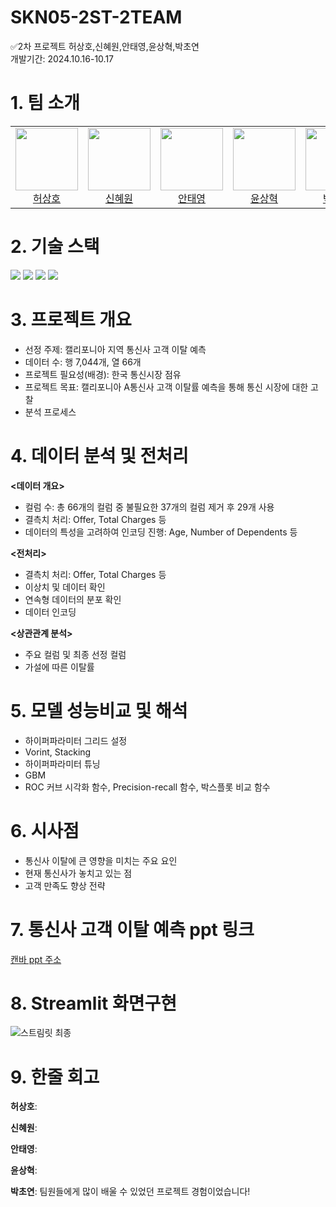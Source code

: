 # SKN05-2ST-2TEAM
✅2차 프로젝트
허상호,신혜원,안태영,윤상혁,박초연<br>
개발기간: 2024.10.16-10.17

# 1. 팀 소개
<table align=center>
  <tbody>
    <tr>
      <td align="center">
        <div>
          <img src="https://st2.depositphotos.com/1072614/10046/i/450/depositphotos_100461182-stock-photo-cat-with-books-isolated-on.jpg"width="100px;"height="100px;" alt=""/>
          <a href="https://github.com/JUNGUIHEON"><div align=center>허상호</div></a>
        </div>
      </td>
      <td align="center">
        <div>
          <img
            src="https://st2.depositphotos.com/1072614/10046/i/450/depositphotos_100461182-stock-photo-cat-with-books-isolated-on.jpg"width="100px;" alt=""/>
          <a href="https://github.com/gigcot"><div align=center>신혜원</div></a>
        </div>
      </td>
      <td align="center">
        <img src="https://st2.depositphotos.com/1072614/10046/i/450/depositphotos_100461182-stock-photo-cat-with-books-isolated-on.jpg"width="100px;" alt=""/>
        <a href="https://github.com/yhoon3002"><div align=center>안태영</div></a>
      </td>
      <td align="center">
        <img src="https://st2.depositphotos.com/1072614/10046/i/450/depositphotos_100461182-stock-photo-cat-with-books-isolated-on.jpg"width="100px;" alt=""/>
        <a href="https://github.com/ih9511"><div align=center>윤상혁</div></a>
      </td>
      <td align="center">
        <img src="https://st2.depositphotos.com/1072614/10046/i/450/depositphotos_100461182-stock-photo-cat-with-books-isolated-on.jpg"width="100px;" alt=""/>
        <a href="https://github.com/heowooyoung"><div align=center>박초연</div></a>
      </td>
    </tr>
  </tbody>
</table>

# 2. 기술 스택
<img src="https://img.shields.io/badge/NumPy-013243?style=flat-square&logo=NumPy&logoColor=white"/></a>
<img src="https://img.shields.io/badge/pandas-150458?style=flat-square&logo=pandas&logoColor=white"/></a>
<img src="https://img.shields.io/badge/python-3776AB?style=flat-square&logo=python&logoColor=white"/></a>
<img src="https://img.shields.io/badge/Google Colab-F9AB00?style=flat-square&logo=Google Colab&logoColor=white"/></a>

# 3. 프로젝트 개요
- 선정 주제: 캘리포니아 지역 통신사 고객 이탈 예측
- 데이터 수: 행 7,044개, 열 66개
- 프로젝트 필요성(배경): 한국 통신시장 점유
- 프로젝트 목표: 캘리포니아 A통신사 고객 이탈률 예측을 통해 통신 시장에 대한 고찰
- 분석 프로세스

# 4. 데이터 분석 및 전처리
**<데이터 개요>**
- 컬럼 수: 총 66개의 컬럼 중 불필요한 37개의 컬럼 제거 후 29개 사용
- 결측치 처리: Offer, Total Charges 등
- 데이터의 특성을 고려하여 인코딩 진행: Age, Number of Dependents 등

**<전처리>**
- 결측치 처리: Offer, Total Charges 등
- 이상치 및 데이터 확인
- 연속형 데이터의 분포 확인
- 데이터 인코딩

**<상관관계 분석>**
- 주요 컬럼 및 최종 선정 컬럼
- 가설에 따른 이탈률

# 5. 모델 성능비교 및 해석
- 하이퍼파라미터 그리드 설정
- Vorint, Stacking
- 하이퍼파라미터 튜닝
- GBM
- ROC 커브 시각화 함수, Precision-recall 함수, 박스플롯 비교 함수

# 6. 시사점
- 통신사 이탈에 큰 영향을 미치는 주요 요인
- 현재 통신사가 놓치고 있는 점
- 고객 만족도 향상 전략

# 7. 통신사 고객 이탈 예측 ppt 링크
[캔바 ppt 주소]("https://www.canva.com/design/DAGTuG1KW4w/Clzo1YJ_lDL_e5stxA1u5w/view?utm_content=DAGTuG1KW4w&utm_campaign=share_your_design&utm_medium=link&utm_source=shareyourdesignpanel")

# 8. Streamlit 화면구현
![스트림릿 최종](https://github.com/user-attachments/assets/cac10952-3b85-4dca-bc11-f8e53dac6f70)

# 9. 한줄 회고
<!-- 주석 -->
**허상호**: 
<!-- 주석 -->
**신혜원**:
<!-- 주석 -->
**안태영**:
<!-- 주석 -->
**윤상혁**:
<!-- 주석 -->
**박초연**: 팀원들에게 많이 배울 수 있었던 프로젝트 경험이었습니다!